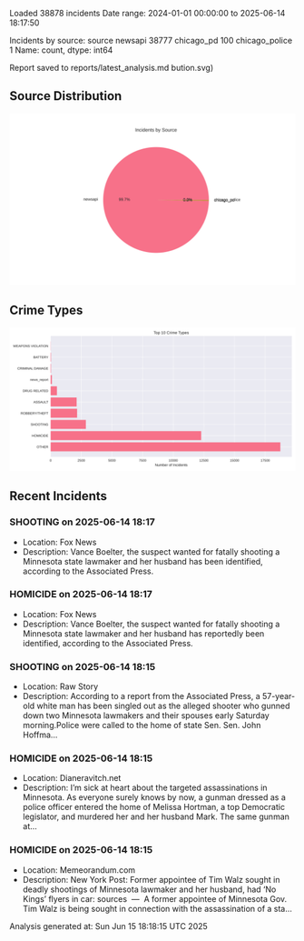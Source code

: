 
Loaded 38878 incidents
Date range: 2024-01-01 00:00:00 to 2025-06-14 18:17:50

Incidents by source:
source
newsapi           38777
chicago_pd          100
chicago_police        1
Name: count, dtype: int64

Report saved to reports/latest_analysis.md
bution.svg)

## Source Distribution
![Source Distribution](images/source_distribution.svg)

## Crime Types
![Crime Types](images/crime_types.svg)

## Recent Incidents

### SHOOTING on 2025-06-14 18:17
- Location: Fox News
- Description: Vance Boelter, the suspect wanted for fatally shooting a Minnesota state lawmaker and her husband has been identified, according to the Associated Press.


### HOMICIDE on 2025-06-14 18:17
- Location: Fox News
- Description: Vance Boelter, the suspect wanted for fatally shooting a Minnesota state lawmaker and her husband has reportedly been identified, according to the Associated Press.


### SHOOTING on 2025-06-14 18:15
- Location: Raw Story
- Description: According to a report from the Associated Press, a 57-year-old white man has been singled out as the alleged shooter who gunned down two Minnesota lawmakers and their spouses early Saturday morning.Police were called to the home of state Sen. Sen. John Hoffma…


### HOMICIDE on 2025-06-14 18:15
- Location: Dianeravitch.net
- Description: I’m sick at heart about the targeted assassinations in Minnesota. As everyone surely knows by now, a gunman dressed as a police officer entered the home of Melissa Hortman, a top Democratic legislator, and murdered her and her husband Mark. The same gunman at…


### HOMICIDE on 2025-06-14 18:15
- Location: Memeorandum.com
- Description: New York Post:
Former appointee of Tim Walz sought in deadly shootings of Minnesota lawmaker and her husband, had ‘No Kings’ flyers in car: sources  —  A former appointee of Minnesota Gov. Tim Walz is being sought in connection with the assassination of a sta…

Analysis generated at: Sun Jun 15 18:18:15 UTC 2025
